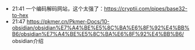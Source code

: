 
- 21:41 一个编码解码网站，这个太强了：https://cryptii.com/pipes/base32-to-hex
- 21:47 https://pkmer.cn/Pkmer-Docs/10-obsidian/obsidian%E7%A4%BE%E5%8C%BA%E6%8F%92%E4%BB%B6/obsidian%E7%A4%BE%E5%8C%BA%E6%8F%92%E4%BB%B6/    obsidian介绍